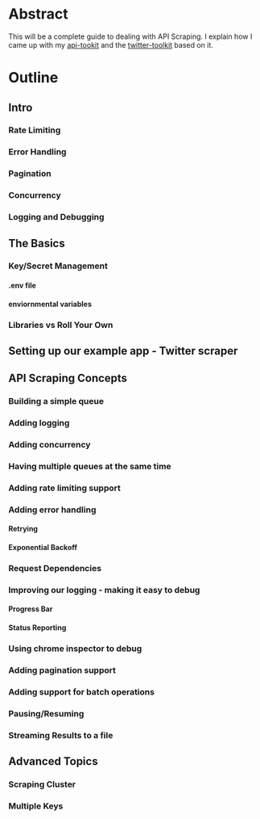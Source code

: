# Abstract
This will be a complete guide to dealing with API Scraping. I explain how I came up with my [api-tookit](https://github.com/tolicodes/node-api-toolkit) and the [twitter-toolkit](https://github.com/tolicodes/twitter-toolkit) based on it. 

# Outline
## Intro

### Rate Limiting

### Error Handling

### Pagination

### Concurrency

### Logging and Debugging

## The Basics
### Key/Secret Management

#### .env file

#### enviornmental variables

### Libraries vs Roll Your Own 

## Setting up our example app - Twitter scraper

## API Scraping Concepts

###  Building a simple queue
 
### Adding logging

### Adding concurrency 

### Having multiple queues at the same time

###  Adding rate limiting support
 
###  Adding error handling

#### Retrying

#### Exponential Backoff
 
### Request Dependencies

### Improving our logging - making it easy to debug
 
#### Progress Bar
  
#### Status Reporting
  
### Using chrome inspector to debug

### Adding pagination support

### Adding support for batch operations

### Pausing/Resuming

### Streaming Results to a file

## Advanced Topics
### Scraping Cluster

### Multiple Keys
<!--stackedit_data:
eyJoaXN0b3J5IjpbLTc4NDQxOTYxNSwxMTkwMjU2MDc0LDE4OT
U2NDMyMzAsLTYwNzYwNDQ2NiwtMTQ3NjQ0NDc4MSw1OTA2MjIz
MTgsMjk4MzM4OTQ0LC0xNDAyNDQwNzk1XX0=
-->